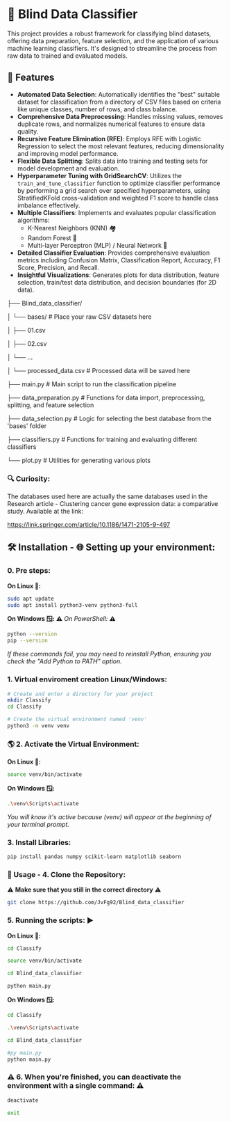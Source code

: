 # 🚀 Blind Data Classifier

This project provides a robust framework for classifying blind datasets, offering data preparation, feature selection, and the application of various machine learning classifiers. It's designed to streamline the process from raw data to trained and evaluated models.

## 🌟 Features

* **Automated Data Selection**: Automatically identifies the "best" suitable dataset for classification from a directory of CSV files based on criteria like unique classes, number of rows, and class balance.
* **Comprehensive Data Preprocessing**: Handles missing values, removes duplicate rows, and normalizes numerical features to ensure data quality.
* **Recursive Feature Elimination (RFE)**: Employs RFE with Logistic Regression to select the most relevant features, reducing dimensionality and improving model performance.
* **Flexible Data Splitting**: Splits data into training and testing sets for model development and evaluation.
* **Hyperparameter Tuning with GridSearchCV**: Utilizes the `train_and_tune_classifier` function to optimize classifier performance by performing a grid search over specified hyperparameters, using StratifiedKFold cross-validation and weighted F1 score to handle class imbalance effectively.
* **Multiple Classifiers**: Implements and evaluates popular classification algorithms:
    * K-Nearest Neighbors (KNN) 🏘️
    * Random Forest 🌳
    * Multi-layer Perceptron (MLP) / Neural Network 🧠
* **Detailed Classifier Evaluation**: Provides comprehensive evaluation metrics including Confusion Matrix, Classification Report, Accuracy, F1 Score, Precision, and Recall.
* **Insightful Visualizations**: Generates plots for data distribution, feature selection, train/test data distribution, and decision boundaries (for 2D data).


├── Blind_data_classifier/

│   └── bases/             # Place your raw CSV datasets here

│       ├── 01.csv

│       ├── 02.csv

│       └── ...

│   └── processed_data.csv # Processed data will be saved here

├── main.py                # Main script to run the classification pipeline

├── data_preparation.py    # Functions for data import, preprocessing, splitting, and feature selection

├── data_selection.py      # Logic for selecting the best database from the 'bases' folder

├── classifiers.py         # Functions for training and evaluating different classifiers

└── plot.py                # Utilities for generating various plots

### 🔍 Curiosity:
The databases used here are actually the same databases used in the Research article - Clustering cancer gene expression data: a comparative study. Available at the link:

https://link.springer.com/article/10.1186/1471-2105-9-497

## 🛠️ Installation - 🌐 Setting up your environment: 

### 0. Pre steps:
**On Linux 🐧:**
```bash
sudo apt update
sudo apt install python3-venv python3-full
```

**On Windows 🪟:**
⚠️ *On PowerShell:* ⚠️
```bash
python --version
pip --version
```
*If these commands fail, you may need to reinstall Python, ensuring you check the "Add Python to PATH" option.*

### 1. Virtual enviroment creation Linux/Windows:
```bash
# Create and enter a directory for your project
mkdir Classify
cd Classify

# Create the virtual environment named 'venv'
python3 -m venv venv
```

### 🌎 2. Activate the Virtual Environment:
**On Linux 🐧:**
```bash
source venv/bin/activate
```

**On Windows 🪟:**
```bash
.\venv\Scripts\activate
```
*You will know it's active because (venv) will appear at the beginning of your terminal prompt.*

### 3. Install Libraries:
```bash
pip install pandas numpy scikit-learn matplotlib seaborn 
```

### 🚀 Usage - 4. Clone the Repository:
⚠️ **Make sure that you still in the correct directory** ⚠️
```bash
git clone https://github.com/JvFg92/Blind_data_classifier
```

### 5. Running the scripts: ▶️

**On Linux 🐧:**
```bash
cd Classify
```

```bash
source venv/bin/activate
```

```bash
cd Blind_data_classifier
```

```bash
python main.py
```

**On Windows 🪟:**
```bash
cd Classify
```

```bash
.\venv\Scripts\activate
```

```bash
cd Blind_data_classifier
```

```bash
#py main.py
python main.py
```


### ⚠️ 6. When you're finished, you can deactivate the environment with a single command: ⚠

```bash
deactivate
```

```bash
exit
```
